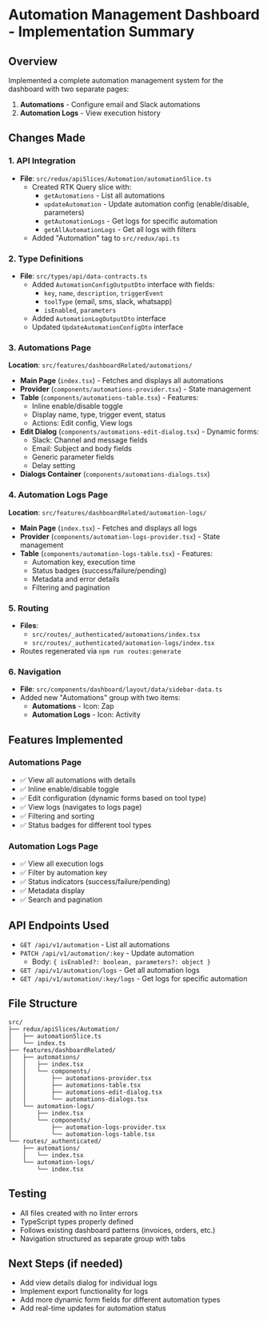 # Automation Management Dashboard - Implementation Summary

## Overview
Implemented a complete automation management system for the dashboard with two separate pages:
1. **Automations** - Configure email and Slack automations
2. **Automation Logs** - View execution history

## Changes Made

### 1. API Integration
- **File**: `src/redux/apiSlices/Automation/automationSlice.ts`
  - Created RTK Query slice with:
    - `getAutomations` - List all automations
    - `updateAutomation` - Update automation config (enable/disable, parameters)
    - `getAutomationLogs` - Get logs for specific automation
    - `getAllAutomationLogs` - Get all logs with filters
  - Added "Automation" tag to `src/redux/api.ts`

### 2. Type Definitions
- **File**: `src/types/api/data-contracts.ts`
  - Added `AutomationConfigOutputDto` interface with fields:
    - `key`, `name`, `description`, `triggerEvent`
    - `toolType` (email, sms, slack, whatsapp)
    - `isEnabled`, `parameters`
  - Added `AutomationLogOutputDto` interface
  - Updated `UpdateAutomationConfigDto` interface

### 3. Automations Page
**Location**: `src/features/dashboardRelated/automations/`

- **Main Page** (`index.tsx`) - Fetches and displays all automations
- **Provider** (`components/automations-provider.tsx`) - State management
- **Table** (`components/automations-table.tsx`) - Features:
  - Inline enable/disable toggle
  - Display name, type, trigger event, status
  - Actions: Edit config, View logs
- **Edit Dialog** (`components/automations-edit-dialog.tsx`) - Dynamic forms:
  - Slack: Channel and message fields
  - Email: Subject and body fields
  - Generic parameter fields
  - Delay setting
- **Dialogs Container** (`components/automations-dialogs.tsx`)

### 4. Automation Logs Page
**Location**: `src/features/dashboardRelated/automation-logs/`

- **Main Page** (`index.tsx`) - Fetches and displays all logs
- **Provider** (`components/automation-logs-provider.tsx`) - State management
- **Table** (`components/automation-logs-table.tsx`) - Features:
  - Automation key, execution time
  - Status badges (success/failure/pending)
  - Metadata and error details
  - Filtering and pagination

### 5. Routing
- **Files**: 
  - `src/routes/_authenticated/automations/index.tsx`
  - `src/routes/_authenticated/automation-logs/index.tsx`
- Routes regenerated via `npm run routes:generate`

### 6. Navigation
- **File**: `src/components/dashboard/layout/data/sidebar-data.ts`
- Added new "Automations" group with two items:
  - **Automations** - Icon: Zap
  - **Automation Logs** - Icon: Activity

## Features Implemented

### Automations Page
- ✅ View all automations with details
- ✅ Inline enable/disable toggle
- ✅ Edit configuration (dynamic forms based on tool type)
- ✅ View logs (navigates to logs page)
- ✅ Filtering and sorting
- ✅ Status badges for different tool types

### Automation Logs Page
- ✅ View all execution logs
- ✅ Filter by automation key
- ✅ Status indicators (success/failure/pending)
- ✅ Metadata display
- ✅ Search and pagination

## API Endpoints Used
- `GET /api/v1/automation` - List all automations
- `PATCH /api/v1/automation/:key` - Update automation
  - Body: `{ isEnabled?: boolean, parameters?: object }`
- `GET /api/v1/automation/logs` - Get all automation logs
- `GET /api/v1/automation/:key/logs` - Get logs for specific automation

## File Structure
```
src/
├── redux/apiSlices/Automation/
│   ├── automationSlice.ts
│   └── index.ts
├── features/dashboardRelated/
│   ├── automations/
│   │   ├── index.tsx
│   │   └── components/
│   │       ├── automations-provider.tsx
│   │       ├── automations-table.tsx
│   │       ├── automations-edit-dialog.tsx
│   │       └── automations-dialogs.tsx
│   └── automation-logs/
│       ├── index.tsx
│       └── components/
│           ├── automation-logs-provider.tsx
│           └── automation-logs-table.tsx
└── routes/_authenticated/
    ├── automations/
    │   └── index.tsx
    └── automation-logs/
        └── index.tsx
```

## Testing
- All files created with no linter errors
- TypeScript types properly defined
- Follows existing dashboard patterns (invoices, orders, etc.)
- Navigation structured as separate group with tabs

## Next Steps (if needed)
- Add view details dialog for individual logs
- Implement export functionality for logs
- Add more dynamic form fields for different automation types
- Add real-time updates for automation status

